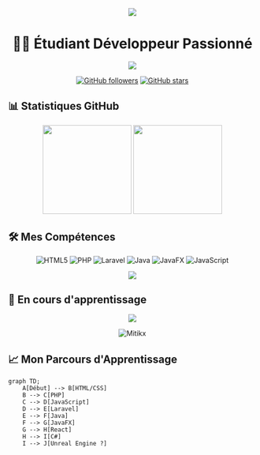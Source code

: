 <div align="center">
  <img src="https://capsule-render.vercel.app/api?type=waving&color=gradient&height=200&section=header&text=Mitikx&fontSize=80&fontAlignY=35&animation=twinkling&fontColor=gradient" />
</div>

<h1 align="center">👨‍💻 Étudiant Développeur Passionné</h1>

<p align="center">
  <img src="https://readme-typing-svg.herokuapp.com/?lines=Développeur+Full+Stack+en+devenir;.Passionné+par+l'apprentissage+continu;.Créatif+et+innovant.&font=Fira%20Code&center=true&width=440&height=45&color=f75c7e&vCenter=true&size=22">
</p>

<div align="center">
  
  [![GitHub followers](https://img.shields.io/github/followers/Mitikx?label=Follow&style=social)](https://github.com/Mitikx)
  [![GitHub stars](https://img.shields.io/github/stars/Mitikx?label=Stars&style=social)](https://github.com/Mitikx)
  
</div>

## 📊 Statistiques GitHub

<div align="center">
  <img height="180em" src="https://github-readme-stats.vercel.app/api?username=Mitikx&show_icons=true&theme=radical&include_all_commits=true&count_private=true"/>
  <img height="180em" src="https://github-readme-stats.vercel.app/api/top-langs/?username=Mitikx&layout=compact&langs_count=7&theme=radical"/>
</div>

## 🛠️ Mes Compétences

<div align="center">
  
  ![HTML5](https://img.shields.io/badge/-HTML5-E34F26?style=for-the-badge&logo=html5&logoColor=white)
  ![PHP](https://img.shields.io/badge/-PHP-777BB4?style=for-the-badge&logo=php&logoColor=white)
  ![Laravel](https://img.shields.io/badge/-Laravel-FF2D20?style=for-the-badge&logo=laravel&logoColor=white)
  ![Java](https://img.shields.io/badge/-Java-007396?style=for-the-badge&logo=java&logoColor=white)
  ![JavaFX](https://img.shields.io/badge/-JavaFX-007396?style=for-the-badge&logo=java&logoColor=white)
  ![JavaScript](https://img.shields.io/badge/-JavaScript-F7DF1E?style=for-the-badge&logo=javascript&logoColor=black)
  
</div>

<div align="center">
  <img src="https://skillicons.dev/icons?i=html,php,laravel,java,javascript&theme=dark" />
</div>

## 🌱 En cours d'apprentissage

<div align="center">
  <img src="https://skillicons.dev/icons?i=react,cs&theme=light" />
</div>

<p align="center">
  <img src="https://github-readme-streak-stats.herokuapp.com/?user=Mitikx&theme=radical" alt="Mitikx" />
</p>

## 📈 Mon Parcours d'Apprentissage

```mermaid title="Parcours d'Apprentissage" type="diagram"
graph TD;
    A[Début] --> B[HTML/CSS]
    B --> C[PHP]
    C --> D[JavaScript]
    D --> E[Laravel]
    E --> F[Java]
    F --> G[JavaFX]
    G --> H[React]
    H --> I[C#]
    I --> J[Unreal Engine ?]

